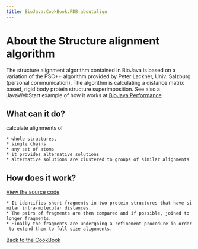 ```yaml
---
title: BioJava:CookBook:PDB:aboutalign
---
```


About the Structure alignment algorithm
=======================================

The structure alignment algorithm contained in BioJava is based on a
variation of the PSC++ algorithm provided by Peter Lackner, Univ.
Salzburg (personal communication). The algorithm is calculating a
distance matrix based, rigid body protein structure superimposition. See
also a JavaWebStart example of how it works at <BioJava:Performance>.

What can it do?
---------------

calculate alignments of

`* whole structures, `  
`* single chains`  
`* any set of atoms`  
`* it provides alternative solutions`  
`* alternative solutions are clustered to groups of similar alignments`

How does it work?
-----------------

[View the source
code](http://code.open-bio.org/svnweb/index.cgi/biojava/view/biojava-live/trunk/src/org/biojava/bio/structure/align/StructurePairAligner.java)

`* It identifies short fragments in two protein structures that have similar intra-molecular distances. `  
`* The pairs of fragments are then compared and if possible, joined to longer fragments.`  
`* Finally the fragments are undergoing a refinement procedure in order to extend them to full size alignments.`

[Back to the CookBook](/wikis/BioJava:CookBook:PDB:align "wikilink")
